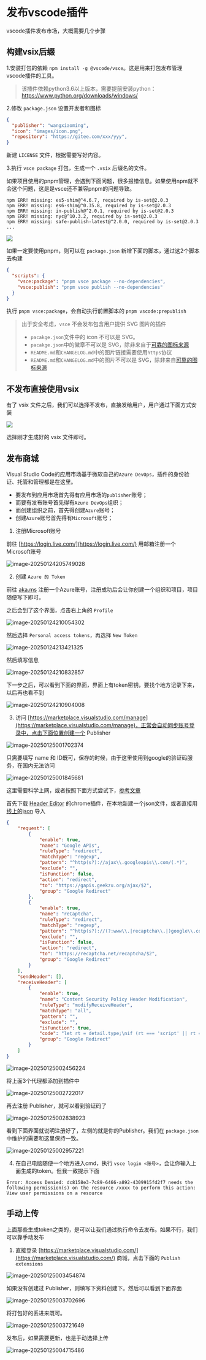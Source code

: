 # 发布vscode插件

vscode插件发布市场，大概需要几个步骤

## 构建vsix后缀

1.安装打包的依赖 `npm install -g @vscode/vsce`。这是用来打包发布管理vscode插件的工具。

> 该插件依赖python3.6以上版本，需要提前安装python：https://www.python.org/downloads/windows/

2.修改 `package.json` 设置开发者和图标

```json
{
  "publisher": "wangxiaoming",
  "icon": "images/icon.png",
  "repository": "https://gitee.com/xxx/yyy",
}
```

新建 `LICENSE` 文件，根据需要写好内容。

3.执行 `vsce package` 打包，生成一个 `.vsix` 后缀名的文件。

如果项目使用的pnpm管理，会遇到下面问题，很多报错信息。如果使用npm就不会这个问题，这是是vsce还不兼容pnpm的问题导致。

```text
npm ERR! missing: es5-shim@^4.6.7, required by is-set@2.0.3
npm ERR! missing: es6-shim@^0.35.8, required by is-set@2.0.3
npm ERR! missing: in-publish@^2.0.1, required by is-set@2.0.3
npm ERR! missing: nyc@^10.3.2, required by is-set@2.0.3
npm ERR! missing: safe-publish-latest@^2.0.0, required by is-set@2.0.3
...
```

![](./img/public-3.png)

如果一定要使用pnpm，则可以在 `package.json` 新增下面的脚本，通过这2个脚本去构建

```json
{
  "scripts": {
    "vsce:package": "pnpm vsce package --no-dependencies",
    "vsce:publish": "pnpm vsce publish --no-dependencies"
  }
}
```

执行 `pnpm vsce:package`，会自动执行前置脚本的 `pnpm vscode:prepublish`

> 出于安全考虑，`vsce` 不会发布包含用户提供 SVG 图片的插件
>
> - `pacakge.json`文件中的 icon 不可以是 SVG。
> - `pacakge.json`中的徽章不可以是 SVG，除非来自于[可靠的图标来源](https://rackar.github.io/vscode-ext-doccn/extensibility-reference/extension-manifest.html#使用认证过的标志)
> - `README.md`和`CHANGELOG.md`中的图片链接需要使用`https`协议
> - `README.md`和`CHANGELOG.md`中的图片不可以是 SVG，除非来自[可靠的图标来源](https://rackar.github.io/vscode-ext-doccn/extensibility-reference/extension-manifest.html#使用认证过的标志)

## 不发布直接使用vsix

有了 vsix 文件之后，我们可以选择不发布，直接发给用户，用户通过下面方式安装

![](./img/install-1.png)

选择刚才生成好的 vsix 文件即可。

## 发布商城

Visual Studio Code的应用市场基于微软自己的`Azure DevOps`，插件的身份验证、托管和管理都是在这里。

- 要发布到应用市场首先得有应用市场的`publisher`账号；
- 而要有发布账号首先得有`Azure DevOps`组织；
- 而创建组织之前，首先得创建`Azure`账号；
- 创建`Azure`账号首先得有`Microsoft`账号；

1. 注册Microsoft账号

前往 [https://login.live.com/](https://login.live.com/) 用邮箱注册一个Microsoft账号

![image-20250124205749028](img/image-20250124205749028.png)

2. 创建 `Azure 的 Token`

前往 [aka.ms](https://aka.ms/SignupAzureDevOps) 注册一个Azure账号，注册成功后会让你创建一个组织和项目，项目随便写下即可。

之后会到了这个界面，点击右上角的 `Profile`

![image-20250124210054302](img/image-20250124210054302.png)

然后选择 `Personal access tokens`，再选择 `New Token`

![image-20250124213421325](img/image-20250124213421325.png)

然后填写信息

![image-20250124210832857](img/image-20250124210832857.png)

下一步之后，可以看到下面的界面，界面上有token密钥，要找个地方记录下来，以后再也看不到

![image-20250124210904008](img/image-20250124210904008.png)

3. 访问 [https://marketplace.visualstudio.com/manage](https://marketplace.visualstudio.com/manage)，正常会自动同步账号登录中，点击下面位置创建一个 Publisher

![image-20250125001702374](img/191-发布插件/image-20250125001702374.png)

只需要填写 name 和 ID既可，保存的时候，由于这里使用到google的验证码服务，在国内无法访问

![image-20250125001845681](img/191-发布插件/image-20250125001845681.png)

这里需要科学上网，或者按照下面方式尝试下，[参考文章](https://blog.csdn.net/qq_21197033/article/details/132675658)

首先下载 [Header Editor](https://www.crxsoso.com/webstore/detail/eningockdidmgiojffjmkdblpjocbhgh) 的chrome插件，在本地新建一个json文件，或者直接用 [线上的json](https://github.azurezeng.com/static/HE-GoogleRedirect.json) 导入

```json
{
	"request": [
		{
			"enable": true,
			"name": "Google APIs",
			"ruleType": "redirect",
			"matchType": "regexp",
			"pattern": "^http(s?)://ajax\\.googleapis\\.com/(.*)",
			"exclude": "",
			"isFunction": false,
			"action": "redirect",
			"to": "https://gapis.geekzu.org/ajax/$2",
			"group": "Google Redirect"
		},
		{
			"enable": true,
			"name": "reCaptcha",
			"ruleType": "redirect",
			"matchType": "regexp",
			"pattern": "^http(s?)://(?:www\\.|recaptcha\\.|)google\\.com/recaptcha/(.*)",
			"exclude": "",
			"isFunction": false,
			"action": "redirect",
			"to": "https://recaptcha.net/recaptcha/$2",
			"group": "Google Redirect"
		}
	],
	"sendHeader": [],
	"receiveHeader": [
		{
			"enable": true,
			"name": "Content Security Policy Header Modification",
			"ruleType": "modifyReceiveHeader",
			"matchType": "all",
			"pattern": "",
			"exclude": "",
			"isFunction": true,
			"code": "let rt = detail.type;\nif (rt === 'script' || rt === 'stylesheet' || rt === 'main_frame' || rt === 'sub_frame') {\n  for (let i in val) {\n    if (val[i].name.toLowerCase() === 'content-security-policy') {\n      let s = val[i].value;\n      s = s.replace(/googleapis\\.com/g, '$& https://gapis.geekzu.org');\n      s = s.replace(/recaptcha\\.google\\.com/g, '$& https://recaptcha.net');\n      s = s.replace(/google\\.com/g, '$& https://recaptcha.net');\n      s = s.replace(/gstatic\\.com/g, '$& https://*.gstatic.cn');\n      val[i].value = s;\n    }\n  }\n}",
			"group": "Google Redirect"
		}
	]
}
```

![image-20250125002456224](img/191-发布插件/image-20250125002456224.png)

将上面3个代理都添加到插件中

![image-20250125002722017](img/191-发布插件/image-20250125002722017.png)

再去注册 Publisher，就可以看到验证码了

![image-20250125002838923](img/191-发布插件/image-20250125002838923.png)

看到下面界面就说明注册好了，左侧的就是你的Publisher。我们在 `package.json` 中维护的需要和这里保持一致。

![image-20250125002957221](img/191-发布插件/image-20250125002957221.png)



4. 在自己电脑随便一个地方进入cmd，执行 `vsce login <账号>`，会让你输入上面生成的token。但我一致提示下面

```text
Error: Access Denied: dc8158e3-7c89-6466-a892-4309915fd2f7 needs the following permission(s) on the resource /xxxx to perform this action: View user permissions on a resource
```



## 手动上传

上面那些生成token之类的，是可以让我们通过执行命令去发布。如果不行，我们可以靠手动发布

1. 直接登录 [https://marketplace.visualstudio.com/](https://marketplace.visualstudio.com/) 商城，点击下面的 `Publish extensions`

![image-20250125003454874](img/191-发布插件/image-20250125003454874.png)

如果没有创建过 Publisher，则填写下资料创建下。然后可以看到下面界面

![image-20250125003702696](img/191-发布插件/image-20250125003702696.png)

将打包好的丢进来既可。

![image-20250125003721649](img/191-发布插件/image-20250125003721649.png)

发布后，如果需要更新，也是手动选择上传

![image-20250125004715486](img/191-发布插件/image-20250125004715486.png)